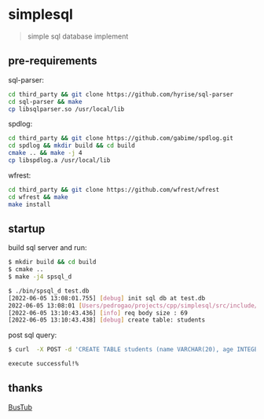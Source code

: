 # simplesql

> simple sql database implement

## pre-requirements

sql-parser:

```sh
cd third_party && git clone https://github.com/hyrise/sql-parser
cd sql-parser && make
cp libsqlparser.so /usr/local/lib
```

spdlog:

```sh
cd third_party && git clone https://github.com/gabime/spdlog.git
cd spdlog && mkdir build && cd build
cmake .. && make -j 4
cp libspdlog.a /usr/local/lib
```

wfrest:

```sh
cd third_party && git clone https://github.com/wfrest/wfrest
cd wfrest && make
make install
```

## startup

build sql server and run:

```sh
$ mkdir build && cd build
$ cmake ..
$ make -j4 spsql_d

$ ./bin/spsql_d test.db
[2022-06-05 13:08:01.755] [debug] init sql db at test.db
2022-06-05 13:08:01 [Users/pedrogao/projects/cpp/simplesql/src/include/concurrency/lock_manager.h:67:LockManager] INFO  - Cycle detection thread launched
[2022-06-05 13:10:43.436] [info] req body size : 69
[2022-06-05 13:10:43.438] [debug] create table: students
```

post sql query:

```sh
$ curl  -X POST -d 'CREATE TABLE students (name VARCHAR(20), age INTEGER, grade INTEGER);' http://localhost:8888

execute successful!%
```

## thanks

[BusTub](https://github.com/cmu-db/bustub.git)
